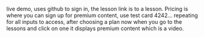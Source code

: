 live demo, uses github to sign in, the lesson link is to a lesson. Pricing is where you can sign up for premium content, use test card 4242... repeating for all inputs to access, after choosing a plan now when you go to the lessons and click on one it displays premium content which is a video.
